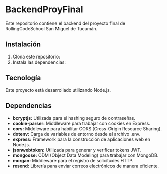 # BackendProyFinal

Este repositorio contiene el backend del proyecto final de RollingCodeSchool San Miguel de Tucumán.

## Instalación

1. Clona este repositorio:
2. Instala las dependencias:

## Tecnología

Este proyecto está desarrollado utilizando Node.js.

## Dependencias

- **bcryptjs:** Utilizada para el hashing seguro de contraseñas.
- **cookie-parser:** Middleware para trabajar con cookies en Express.
- **cors:** Middleware para habilitar CORS (Cross-Origin Resource Sharing).
- **dotenv:** Carga de variables de entorno desde el archivo .env.
- **express:** Framework para la construcción de aplicaciones web en Node.js.
- **jsonwebtoken:** Utilizada para generar y verificar tokens JWT.
- **mongoose:** ODM (Object Data Modeling) para trabajar con MongoDB.
- **morgan:** Middleware para el registro de solicitudes HTTP.
- **resend:** Librería para enviar correos electrónicos de manera eficiente.
